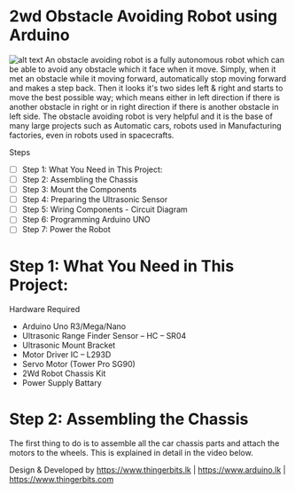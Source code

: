 # 2wd Obstacle Avoiding Robot using Arduino

![alt text](https://i.imgur.com/r5e2oub.jpg)
An obstacle avoiding robot is a fully autonomous robot which can be able to avoid any obstacle which it face when it move. Simply, when it met an obstacle while it moving forward, automatically stop moving forward and makes a step back. Then it looks it's two sides left & right and starts to move the best possible way; which means either in left direction if there is another obstacle in right or in right direction if there is another obstacle in left side. The obstacle avoiding robot is very helpful and it is the base of many large projects such as Automatic cars, robots used in Manufacturing factories, even in robots used in spacecrafts.

Steps

- [ ] Step 1: What You Need in This Project:	
- [ ] Step 2: Assembling the Chassis	
- [ ] Step 3: Mount the Components	
- [ ] Step 4: Preparing the Ultrasonic Sensor	
- [ ] Step 5: Wiring Components - Circuit Diagram	
- [ ] Step 6: Programming Arduino UNO	
- [ ] Step 7: Power the Robot

# Step 1: What You Need in This Project:

Hardware Required

- Arduino Uno R3/Mega/Nano
- Ultrasonic Range Finder Sensor – HC – SR04
- Ultrasonic Mount Bracket
- Motor Driver IC – L293D 
- Servo Motor (Tower Pro SG90)
- 2Wd Robot Chassis Kit
- Power Supply Battary

# Step 2: Assembling the Chassis

The first thing to do is to assemble all the car chassis parts and attach the motors to the wheels. This is explained in detail in the video below.

Design & Developed by https://www.thingerbits.lk | https://www.arduino.lk | https://www.thingerbits.com
